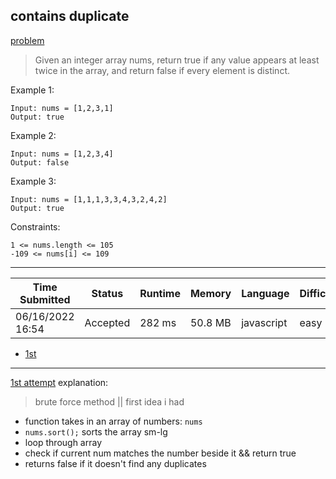contains duplicate
---
[problem](https://leetcode.com/problems/contains-duplicate/)

> Given an integer array nums, return true if any value appears at least twice in the array, and return false if every element is distinct.

Example 1:
```
Input: nums = [1,2,3,1]
Output: true
```

Example 2:
```
Input: nums = [1,2,3,4]
Output: false
```

Example 3:
```
Input: nums = [1,1,1,3,3,4,3,2,4,2]
Output: true
```
 
Constraints:
```
1 <= nums.length <= 105
-109 <= nums[i] <= 109
```
---
| Time Submitted | Status | Runtime | Memory | Language | Difficulty |
|---|---|---|---|---|---|
| 06/16/2022 16:54 | Accepted | 282 ms | 50.8 MB | javascript | easy |

- [1st](./217_contains-duplicates.js)  

---
[1st attempt](./217_contains-duplicates.js) explanation:
> brute force method || first idea i had

- function takes in an array of numbers: `nums`
- `nums.sort();` sorts the array sm-lg
- loop through array
- check if current num matches the number beside it && return true
- returns false if it doesn't find any duplicates
